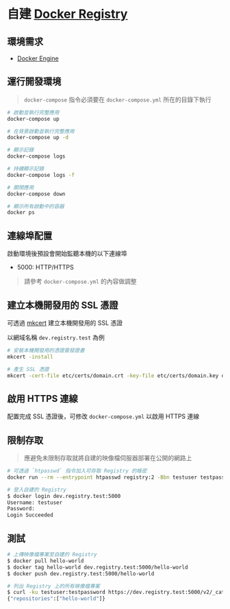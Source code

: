 # 自建 [Docker Registry](https://docs.docker.com/registry/)

## 環境需求

- [Docker Engine](https://docs.docker.com/install/)

## 運行開發環境

> `docker-compose` 指令必須要在 `docker-compose.yml` 所在的目錄下執行

```sh
# 啟動並執行完整應用
docker-compose up

# 在背景啟動並執行完整應用
docker-compose up -d

# 顯示記錄
docker-compose logs

# 持續顯示記錄
docker-compose logs -f

# 關閉應用
docker-compose down

# 顯示所有啟動中的容器
docker ps
```

## 連線埠配置

啟動環境後預設會開始監聽本機的以下連線埠

- 5000: HTTP/HTTPS

> 請參考 `docker-compose.yml` 的內容做調整

## 建立本機開發用的 SSL 憑證

可透過 [mkcert](https://github.com/FiloSottile/mkcert) 建立本機開發用的 SSL 憑證

以網域名稱 `dev.registry.test` 為例

```sh
# 安裝本機開發用的憑證簽發證書
mkcert -install

# 產生 SSL 憑證
mkcert -cert-file etc/certs/domain.crt -key-file etc/certs/domain.key dev.registry.test
```

## 啟用 HTTPS 連線

配置完成 SSL 憑證後，可修改 `docker-compose.yml` 以啟用 HTTPS 連線

## 限制存取

> 應避免未限制存取就將自建的映像檔伺服器部署在公開的網路上

```sh
# 可透過 `htpasswd` 指令加入可存取 Registry 的帳密
docker run --rm --entrypoint htpasswd registry:2 -Bbn testuser testpassword > etc/auth/htpasswd

# 登入自建的 Registry
$ docker login dev.registry.test:5000
Username: testuser
Password:
Login Succeeded
```

## 測試

```sh
# 上傳映像檔專案至自建的 Registry
$ docker pull hello-world
$ docker tag hello-world dev.registry.test:5000/hello-world
$ docker push dev.registry.test:5000/hello-world

# 列出 Registry 上的所有映像檔專案
$ curl -ku testuser:testpassword https://dev.registry.test:5000/v2/_catalog
{"repositories":["hello-world"]}
```
